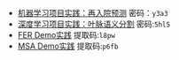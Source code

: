 - [机器学习项目实践：再入院预测](https://pan.baidu.com/s/1XwGj4B6hWKQHtV6gfjB7zQ) 密码：`y3a3`
- [深度学习项目实践：叶脉语义分割](https://pan.baidu.com/s/1bQQpc_-bEQJloknmvwrE2Q) 密码:`5hl5`  
- [FER Demo实践](https://pan.baidu.com/s/1aqAcr_PaSEFgNdo0cc-0Cg)  提取码:`l8pw`  
- [MSA Demo实践](https://pan.baidu.com/s/1VX9-iRX-1CUNgk_7c874GA)  提取码:`p6fb`  